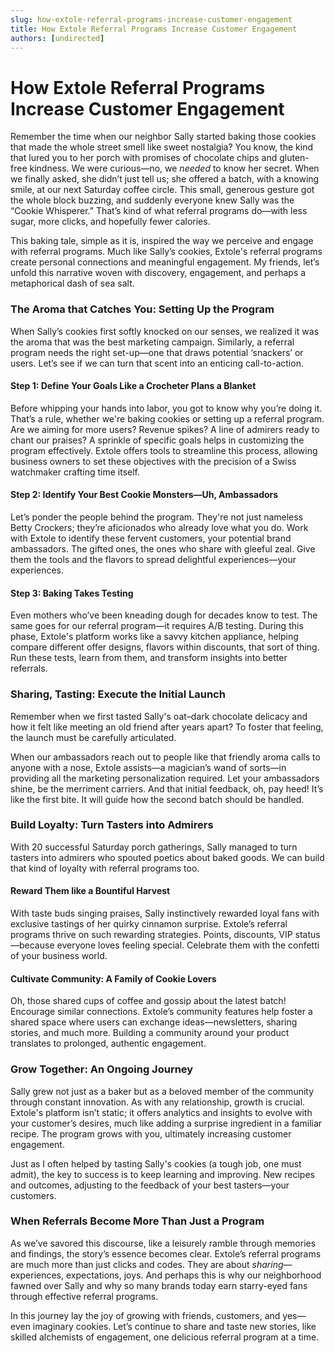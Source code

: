 ```yaml
---
slug: how-extole-referral-programs-increase-customer-engagement
title: How Extole Referral Programs Increase Customer Engagement
authors: [undirected]
---
```



# How Extole Referral Programs Increase Customer Engagement

Remember the time when our neighbor Sally started baking those cookies that made the whole street smell like sweet nostalgia? You know, the kind that lured you to her porch with promises of chocolate chips and gluten-free kindness. We were curious—no, we *needed* to know her secret. When we finally asked, she didn’t just tell us; she offered a batch, with a knowing smile, at our next Saturday coffee circle. This small, generous gesture got the whole block buzzing, and suddenly everyone knew Sally was the “Cookie Whisperer.” That’s kind of what referral programs do—with less sugar, more clicks, and hopefully fewer calories.

This baking tale, simple as it is, inspired the way we perceive and engage with referral programs. Much like Sally’s cookies, Extole's referral programs create personal connections and meaningful engagement. My friends, let’s unfold this narrative woven with discovery, engagement, and perhaps a metaphorical dash of sea salt.

### The Aroma that Catches You: Setting Up the Program

When Sally’s cookies first softly knocked on our senses, we realized it was the aroma that was the best marketing campaign. Similarly, a referral program needs the right set-up—one that draws potential ‘snackers’ or users. Let’s see if we can turn that scent into an enticing call-to-action.

#### Step 1: Define Your Goals Like a Crocheter Plans a Blanket

Before whipping your hands into labor, you got to know why you’re doing it. That’s a rule, whether we're baking cookies or setting up a referral program. Are we aiming for more users? Revenue spikes? A line of admirers ready to chant our praises? A sprinkle of specific goals helps in customizing the program effectively. Extole offers tools to streamline this process, allowing business owners to set these objectives with the precision of a Swiss watchmaker crafting time itself.

#### Step 2: Identify Your Best Cookie Monsters—Uh, Ambassadors

Let’s ponder the people behind the program. They're not just nameless Betty Crockers; they’re aficionados who already love what you do. Work with Extole to identify these fervent customers, your potential brand ambassadors. The gifted ones, the ones who share with gleeful zeal. Give them the tools and the flavors to spread delightful experiences—your experiences.

#### Step 3: Baking Takes Testing

Even mothers who’ve been kneading dough for decades know to test. The same goes for our referral program—it requires A/B testing. During this phase, Extole's platform works like a savvy kitchen appliance, helping compare different offer designs, flavors within discounts, that sort of thing. Run these tests, learn from them, and transform insights into better referrals.

### Sharing, Tasting: Execute the Initial Launch

Remember when we first tasted Sally's oat–dark chocolate delicacy and how it felt like meeting an old friend after years apart? To foster that feeling, the launch must be carefully articulated.

When our ambassadors reach out to people like that friendly aroma calls to anyone with a nose, Extole assists—a magician’s wand of sorts—in providing all the marketing personalization required. Let your ambassadors shine, be the merriment carriers. And that initial feedback, oh, pay heed! It’s like the first bite. It will guide how the second batch should be handled.

### Build Loyalty: Turn Tasters into Admirers

With 20 successful Saturday porch gatherings, Sally managed to turn tasters into admirers who spouted poetics about baked goods. We can build that kind of loyalty with referral programs too. 

#### Reward Them like a Bountiful Harvest

With taste buds singing praises, Sally instinctively rewarded loyal fans with exclusive tastings of her quirky cinnamon surprise. Extole’s referral programs thrive on such rewarding strategies. Points, discounts, VIP status—because everyone loves feeling special. Celebrate them with the confetti of your business world.

#### Cultivate Community: A Family of Cookie Lovers

Oh, those shared cups of coffee and gossip about the latest batch! Encourage similar connections. Extole’s community features help foster a shared space where users can exchange ideas—newsletters, sharing stories, and much more. Building a community around your product translates to prolonged, authentic engagement.

### Grow Together: An Ongoing Journey

Sally grew not just as a baker but as a beloved member of the community through constant innovation. As with any relationship, growth is crucial. Extole's platform isn’t static; it offers analytics and insights to evolve with your customer’s desires, much like adding a surprise ingredient in a familiar recipe. The program grows with you, ultimately increasing customer engagement.

Just as I often helped by tasting Sally's cookies (a tough job, one must admit), the key to success is to keep learning and improving. New recipes and outcomes, adjusting to the feedback of your best tasters—your customers.

### When Referrals Become More Than Just a Program

As we’ve savored this discourse, like a leisurely ramble through memories and findings, the story’s essence becomes clear. Extole’s referral programs are much more than just clicks and codes. They are about *sharing*—experiences, expectations, joys. And perhaps this is why our neighborhood fawned over Sally and why so many brands today earn starry-eyed fans through effective referral programs.

In this journey lay the joy of growing with friends, customers, and yes—even imaginary cookies. Let’s continue to share and taste new stories, like skilled alchemists of engagement, one delicious referral program at a time.